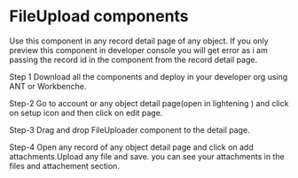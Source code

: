 # FileUpload components
Use this component in any record detail page of any object.
If you only preview this component in developer console you will get error as i am passing the record id in the component 
from the record detail page.

Step 1
Download all the components and deploy in your developer org using ANT or Workbenche.

Step-2
Go to account or any object detail page(open in lightening ) and click on setup icon and then click on edit page.

Step-3
Drag and drop FileUploader component to the detail page.

Step-4
Open any record of any object detail page and click on add attachments.Upload any file and save.
you can see your attachments in the files and attachement section.



